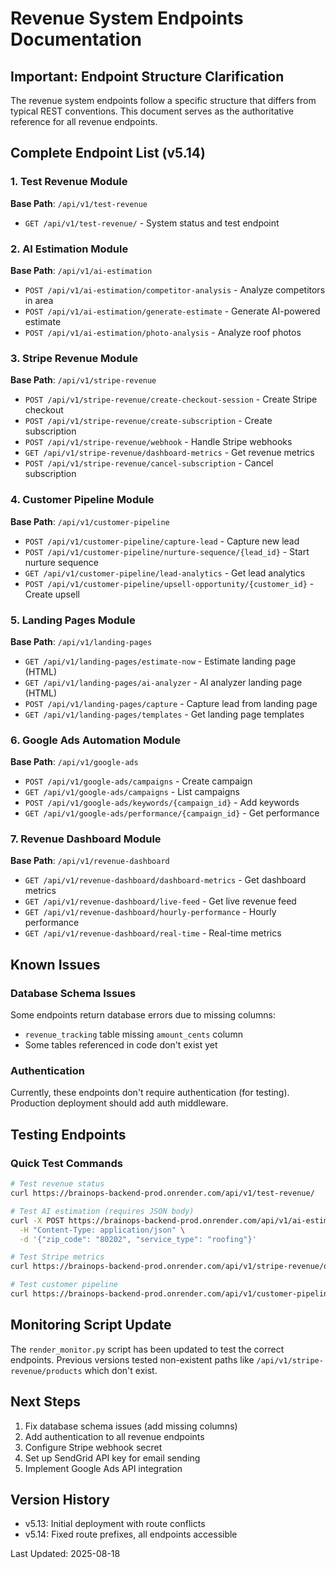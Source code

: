 # Revenue System Endpoints Documentation

## Important: Endpoint Structure Clarification
The revenue system endpoints follow a specific structure that differs from typical REST conventions. This document serves as the authoritative reference for all revenue endpoints.

## Complete Endpoint List (v5.14)

### 1. Test Revenue Module
**Base Path**: `/api/v1/test-revenue`
- `GET /api/v1/test-revenue/` - System status and test endpoint

### 2. AI Estimation Module  
**Base Path**: `/api/v1/ai-estimation`
- `POST /api/v1/ai-estimation/competitor-analysis` - Analyze competitors in area
- `POST /api/v1/ai-estimation/generate-estimate` - Generate AI-powered estimate
- `POST /api/v1/ai-estimation/photo-analysis` - Analyze roof photos

### 3. Stripe Revenue Module
**Base Path**: `/api/v1/stripe-revenue`
- `POST /api/v1/stripe-revenue/create-checkout-session` - Create Stripe checkout
- `POST /api/v1/stripe-revenue/create-subscription` - Create subscription
- `POST /api/v1/stripe-revenue/webhook` - Handle Stripe webhooks
- `GET /api/v1/stripe-revenue/dashboard-metrics` - Get revenue metrics
- `POST /api/v1/stripe-revenue/cancel-subscription` - Cancel subscription

### 4. Customer Pipeline Module
**Base Path**: `/api/v1/customer-pipeline`
- `POST /api/v1/customer-pipeline/capture-lead` - Capture new lead
- `POST /api/v1/customer-pipeline/nurture-sequence/{lead_id}` - Start nurture sequence
- `GET /api/v1/customer-pipeline/lead-analytics` - Get lead analytics
- `POST /api/v1/customer-pipeline/upsell-opportunity/{customer_id}` - Create upsell

### 5. Landing Pages Module
**Base Path**: `/api/v1/landing-pages`
- `GET /api/v1/landing-pages/estimate-now` - Estimate landing page (HTML)
- `GET /api/v1/landing-pages/ai-analyzer` - AI analyzer landing page (HTML)
- `POST /api/v1/landing-pages/capture` - Capture lead from landing page
- `GET /api/v1/landing-pages/templates` - Get landing page templates

### 6. Google Ads Automation Module
**Base Path**: `/api/v1/google-ads`
- `POST /api/v1/google-ads/campaigns` - Create campaign
- `GET /api/v1/google-ads/campaigns` - List campaigns
- `POST /api/v1/google-ads/keywords/{campaign_id}` - Add keywords
- `GET /api/v1/google-ads/performance/{campaign_id}` - Get performance

### 7. Revenue Dashboard Module
**Base Path**: `/api/v1/revenue-dashboard`
- `GET /api/v1/revenue-dashboard/dashboard-metrics` - Get dashboard metrics
- `GET /api/v1/revenue-dashboard/live-feed` - Get live revenue feed
- `GET /api/v1/revenue-dashboard/hourly-performance` - Hourly performance
- `GET /api/v1/revenue-dashboard/real-time` - Real-time metrics

## Known Issues

### Database Schema Issues
Some endpoints return database errors due to missing columns:
- `revenue_tracking` table missing `amount_cents` column
- Some tables referenced in code don't exist yet

### Authentication
Currently, these endpoints don't require authentication (for testing). Production deployment should add auth middleware.

## Testing Endpoints

### Quick Test Commands
```bash
# Test revenue status
curl https://brainops-backend-prod.onrender.com/api/v1/test-revenue/

# Test AI estimation (requires JSON body)
curl -X POST https://brainops-backend-prod.onrender.com/api/v1/ai-estimation/competitor-analysis \
  -H "Content-Type: application/json" \
  -d '{"zip_code": "80202", "service_type": "roofing"}'

# Test Stripe metrics
curl https://brainops-backend-prod.onrender.com/api/v1/stripe-revenue/dashboard-metrics

# Test customer pipeline
curl https://brainops-backend-prod.onrender.com/api/v1/customer-pipeline/lead-analytics
```

## Monitoring Script Update
The `render_monitor.py` script has been updated to test the correct endpoints. Previous versions tested non-existent paths like `/api/v1/stripe-revenue/products` which don't exist.

## Next Steps
1. Fix database schema issues (add missing columns)
2. Add authentication to all revenue endpoints
3. Configure Stripe webhook secret
4. Set up SendGrid API key for email sending
5. Implement Google Ads API integration

## Version History
- v5.13: Initial deployment with route conflicts
- v5.14: Fixed route prefixes, all endpoints accessible

Last Updated: 2025-08-18